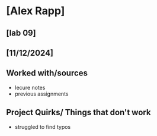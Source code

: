 # [Alex Rapp]
## [lab 09]
## [11/12/2024]
## Worked with/sources 
* lecure notes
* previous assignments
## Project Quirks/ Things that don't work
* struggled to find typos
